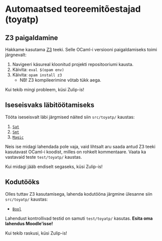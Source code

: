 # Automaatsed teoreemitõestajad (toyatp)

## Z3 paigaldamine
Hakkame kasutama [Z3](https://github.com/Z3Prover/z3/wiki) teeki.
Selle OCaml-i versiooni paigaldamiseks toimi järgnevalt:
1. Navigeeri käsureal kloonitud projekti repositooriumi kausta.
2. Käivita: `eval $(opam env)`
3. Käivita: `opam install z3`
    * NB! Z3 kompileerimine võtab tükk aega.

Kui tekib mingi probleem, küsi Zulip-is!


## Iseseisvaks läbitöötamiseks
Tööta iseseisvalt läbi järgmised näited siin `src/toyatp/` kaustas:
1. [`Sat`](./sat.ml)
2. [`Smt`](./smt.ml)
3. [`Magic`](./magic.ml)

Neis ise midagi lahendada pole vaja, vaid lihtsalt aru saada antud Z3 teeki kasutavast OCaml-i koodist, milles on rohkelt kommentaare.
Vaata ka vastavaid teste `test/toyatp/` kaustas.

Kui midagi jääb endiselt segaseks, küsi Zulip-is!


## Kodutööks
Olles tuttav Z3 kasutamisega, lahenda kodutööna järgmine ülesanne siin `src/toyatp/` kaustas:
* [`Bool`](./bool.ml)

Lahendust kontrollivad testid on samuti `test/toyatp/` kasutas.
**Esita oma lahendus Moodle'isse!**

Kui tekib raskusi, küsi Zulip-is!
